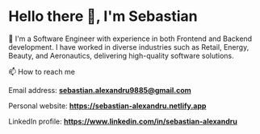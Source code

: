 # Hello there 👋, I'm Sebastian

💼 I'm a Software Engineer with experience in both Frontend and Backend development. I have worked in diverse industries such as Retail, Energy, Beauty, and Aeronautics, delivering high-quality software solutions.

📫 How to reach me 

Email address: **sebastian.alexandru9885@gmail.com**

Personal website: **https://sebastian-alexandru.netlify.app**

LinkedIn profile: **https://www.linkedin.com/in/sebastian-alexandru**
